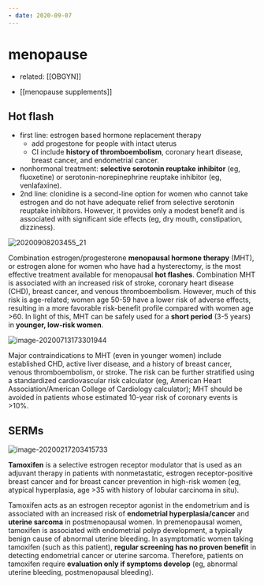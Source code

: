 ```yaml
---
- date: 2020-09-07
---
```


# menopause

- related: [[OBGYN]]

- [[menopause supplements]]

## Hot flash

<!-- hot flash 1st and 2nd treatment -->

- first line: estrogen based hormone replacement therapy
	- add progestone for people with intact uterus
	- CI include **history of thromboembolism**, coronary heart disease, breast cancer, and endometrial cancer.
- nonhormonal treatment: **selective serotonin reuptake inhibitor** (eg, fluoxetine) or serotonin-norepinephrine reuptake inhibitor (eg, venlafaxine).
- 2nd line: clonidine is a second-line option for women who cannot take estrogen and do not have adequate relief from selective serotonin reuptake inhibitors.  However, it provides only a modest benefit and is associated with significant side effects (eg, dry mouth, constipation, dizziness).

![20200908203455_21](https://photos.thisispiggy.com/file/wikiFiles/20200908203455_21.png)

<!-- menopausal hormone therapy risks, population -->

Combination estrogen/progesterone **menopausal hormone therapy** (MHT), or estrogen alone for women who have had a hysterectomy, is the most effective treatment available for menopausal **hot flashes**. Combination MHT is associated with an increased risk of stroke, coronary heart disease (CHD), breast cancer, and venous thromboembolism. However, much of this risk is age-related; women age 50-59 have a lower risk of adverse effects, resulting in a more favorable risk-benefit profile compared with women age >60. In light of this, MHT can be safely used for a **short period** (3-5 years) in **younger, low-risk women**.

![image-20200713173301944](https://photos.thisispiggy.com/file/wikiFiles/image-20200713173301944.png)

Major contraindications to MHT (even in younger women) include established CHD, active liver disease, and a history of breast cancer, venous thromboembolism, or stroke. The risk can be further stratified using a standardized cardiovascular risk calculator (eg, American Heart Association/American College of Cardiology calculator); MHT should be avoided in patients whose estimated 10-year risk of coronary events is >10%.

## SERMs

<!-- selective estrogen modulators, mechanism, indication, se -->

![image-20200217203415733](https://photos.thisispiggy.com/file/wikiFiles/image-20200217203415733.png)

**Tamoxifen** is a selective estrogen receptor modulator that is used as an adjuvant therapy in patients with nonmetastatic, estrogen receptor-positive breast cancer and for breast cancer prevention in high-risk women (eg, atypical hyperplasia, age >35 with history of lobular carcinoma in situ).

Tamoxifen acts as an estrogen receptor agonist in the endometrium and is associated with an increased risk of **endometrial hyperplasia/cancer** and **uterine sarcoma** in postmenopausal women. In premenopausal women, tamoxifen is associated with endometrial polyp development, a typically benign cause of abnormal uterine bleeding. In asymptomatic women taking tamoxifen (such as this patient), **regular screening has no proven benefit** in detecting endometrial cancer or uterine sarcoma. Therefore, patients on tamoxifen require **evaluation only if symptoms develop** (eg, abnormal uterine bleeding, postmenopausal bleeding).
